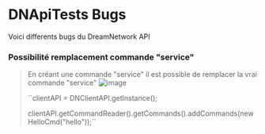 # DNApiTests Bugs
Voici differents bugs du DreamNetwork API

### Possibilité remplacement commande "service"

> En créant une commande "service" il est possible de remplacer la vrai commande "service"
> ![image](https://user-images.githubusercontent.com/48529276/178573353-fb96357c-4251-451f-895c-0e0a2de1b854.png)
> 
> ``clientAPI = DNClientAPI.getInstance();
> 
> clientAPI.getCommandReader().getCommands().addCommands(new HelloCmd("hello"));``
